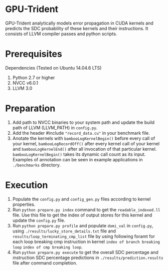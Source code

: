 # GPU-Trident
GPU-Trident analytically models error propagation in CUDA kernels and predicts the SDC probability of these kernels and their instructions. It consists of LLVM compiler passes and python scripts. 

# Prerequisites
Dependencies (Tested on Ubuntu 14.04.6 LTS)
1. Python 2.7 or higher
2. NVCC v6.0.1
3. LLVM 3.0

# Preparation
1. Add path to NVCC binaries to your system path and update the build path of LLVM (LLVM_PATH) in `config.py`.
2. Add the header #include `"record_data.cu"` in your benchmark file.
3. Anotate the kernels with `bambooLogKernelBegin()` before every call of your kernel, `bambooLogRecordOff()` after every kernel call of your kernel and `bambooLogKernelEnd()` after all invocation of that particular kernel. `bambooLogKernelBegin()` takes its dynamic call count as its input. Examples of annotation can be seen in example applications in `./benchmarks` directory.

# Execution
1.  Populate the `config.py` and `config_gen.py` files according to kernel properties.
2.  Run `python prepare.py index` command to get the `readable_indexed.ll` file. Use this file to get the index of output stores for this kernel and update the `config.py` file.
3.  Run `python prepare.py profile` and populate `domi_val` in `config.py`, using `./results/lucky_store_details.txt` file
and `results/loop_terminating_cmp_list` file by using following foramt for each loop breaking cmp instruction in kernel `index of branch breaking loop` `index of cmp breaking loop`.
4.  Run `python prepare.py execute` to get the overall SDC percentage and instruction SDC percentage predictions in `./results/prediction.results` file after command completion.
